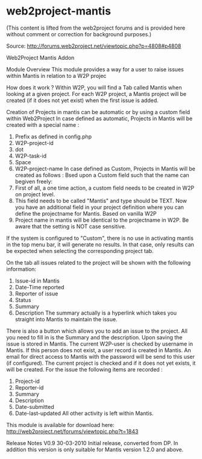 web2project-mantis
==================

(This content is lifted from the web2project forums and is provided here without comment or correction for background purposes.)

Source: http://forums.web2project.net/viewtopic.php?p=4808#p4808

Web2Project Mantis Addon

Module Overview
This module provides a way for a user to raise issues within Mantis in relation to a W2P projec

How does it work ?
Within W2P, you will find a Tab called Mantis when looking at a given project.
For each W2P project, a Mantis project will be created (if it does not yet exist) when the first issue is added.

Creation of Projects in mantis can be automatic or by using a custom field within Web2Project
In case defined as automatic, Projects in Mantis will be created with a special name :
1. Prefix as defined in config.php
2. W2P-project-id
3. dot
4. W2P-task-id
5. Space
6. W2P-project-name
In case defined as Custom, Projects in Mantis will be created as follows :
Bsed upon a Custom field such that the name can begiven freely:
1. First of all, a one time action, a custom field needs to be created in W2P on project level.
2. This field needs to be called "Mantis" and type should be TEXT.
Now you have an additional field in your project definition where you can define the projectname for Mantis.
Based on vanilla W2P
1. Project name in mantis will be identical to the projectname in W2P.
Be aware that the setting is NOT case sensitive.

If the system is configured to "Custom", there is no use in activating mantis in the top menu bar, it will generate no results.
In that case, only results can be expected when selecting the corresponding project tab.

On the tab all issues related to the project will be shown with the following information:
1. Issue-id in Mantis
2. Date-Time reported
3. Reporter of issue
4. Status
5. Summary
6. Description
The summary actually is a hyperlink which takes you straight into Mantis to maintain the issue.

There is also a button which allows you to add an issue to the project. All you need to fill in is the Summary and the description. Upon saving the issue is stored in Mantis.
The current W2P-user is checked by username in Mantis. If this person does not exist, a user record is created in Mantis.
An email for direct access to Mantis with the password will be send to this user (if configured).
The current project is checked and if it does not yet exists, it will be created.
For the issue the following items are recorded :
1. Project-id
2. Reporter-id
3. Summary
4. Description
5. Date-submitted
6. Date-last-updated
All other activity is left within Mantis.

This module is available for download here: http://web2project.net/forums/viewtopic.php?t=1843

Release Notes
V0.9 30-03-2010
Initial release, converted from DP.
In addition this version is only suitable for Mantis version 1.2.0 and above.
